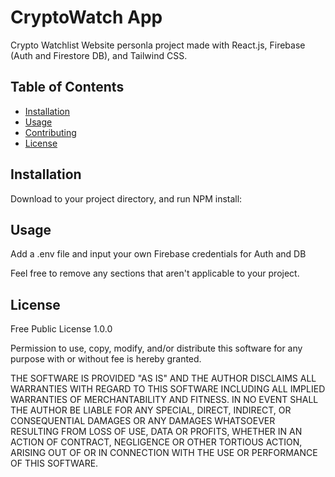 # CryptoWatch App

Crypto Watchlist Website personla project made with React.js, Firebase (Auth and Firestore DB), and Tailwind CSS. 

## Table of Contents

- [Installation](#installation)
- [Usage](#usage)
- [Contributing](#contributing)
- [License](#license)

## Installation

Download to your project directory, and run NPM install:


## Usage

Add a .env file and input your own Firebase credentials for Auth and DB


Feel free to remove any sections that aren't applicable to your project.

## License
Free Public License 1.0.0

Permission to use, copy, modify, and/or distribute this software for
any purpose with or without fee is hereby granted.

THE SOFTWARE IS PROVIDED "AS IS" AND THE AUTHOR DISCLAIMS ALL
WARRANTIES WITH REGARD TO THIS SOFTWARE INCLUDING ALL IMPLIED WARRANTIES
OF MERCHANTABILITY AND FITNESS. IN NO EVENT SHALL THE AUTHOR BE LIABLE
FOR ANY SPECIAL, DIRECT, INDIRECT, OR CONSEQUENTIAL DAMAGES OR ANY
DAMAGES WHATSOEVER RESULTING FROM LOSS OF USE, DATA OR PROFITS, WHETHER IN
AN ACTION OF CONTRACT, NEGLIGENCE OR OTHER TORTIOUS ACTION, ARISING OUT
OF OR IN CONNECTION WITH THE USE OR PERFORMANCE OF THIS SOFTWARE.
